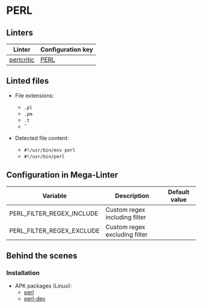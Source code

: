 <!-- markdownlint-disable MD003 MD020 MD033 MD041 -->
<!-- Generated by .automation/build.py, please do not update manually -->
<!-- Instead, update descriptor file at https://github.com/nvuillam/mega-linter/tree/master/megalinter/descriptors/perl.yml -->
# PERL

## Linters

| Linter                           | Configuration key          |
|----------------------------------|----------------------------|
| [perlcritic](perl_perlcritic.md) | [PERL](perl_perlcritic.md) |

## Linted files

- File extensions:
  - `.pl`
  - `.pm`
  - `.t`
  - ``

- Detected file content:
  - `#!/usr/bin/env perl`
  - `#!/usr/bin/perl`

## Configuration in Mega-Linter

| Variable                  | Description                   | Default value |
|---------------------------|-------------------------------|---------------|
| PERL_FILTER_REGEX_INCLUDE | Custom regex including filter |               |
| PERL_FILTER_REGEX_EXCLUDE | Custom regex excluding filter |               |


## Behind the scenes

### Installation

- APK packages (Linux):
  - [perl](https://pkgs.alpinelinux.org/packages?branch=edge&name=perl)
  - [perl-dev](https://pkgs.alpinelinux.org/packages?branch=edge&name=perl-dev)

